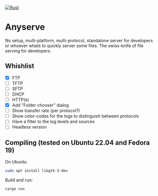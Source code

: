 [![Rust](https://github.com/joaofl/any-serve/actions/workflows/rust.yml/badge.svg)](https://github.com/joaofl/any-serve/actions/workflows/rust.yml)

# Anyserve
No setup, multi-platform, multi-protocol, standalone server for developers or whoever whats to quickly server some files.
The swiss-knife of file serving for developers.


## Whishlist

- [x] FTP 
- [ ] TFTP 
- [ ] SFTP 
- [ ] DHCP 
- [ ] HTTP(s)
- [x] Add "Folder chooser" dialog
- [ ] Show transfer rate (per protocol?)
- [ ] Show color-codes for the logs to distinguish between protocols
- [ ] Have a filter to the log levels and sources
- [ ] Headless version

## Compiling (tested on Ubuntu 22.04 and Fedora 19)

On Ubuntu
```bash
sudo apt install libgtk-3-dev
```

Build and run:
```bash
cargo run
```